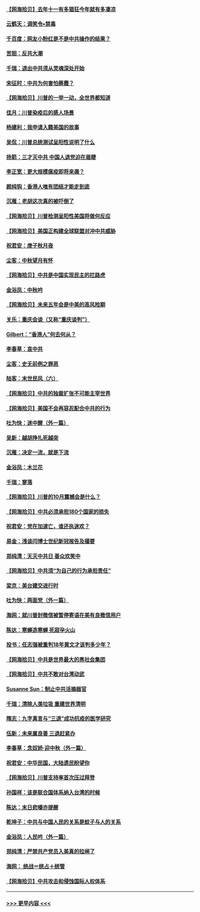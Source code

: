 #### [【网海拾贝】去年十一有多猖狂今年就有多凄凉](../pages/nsc993/n12463649.md?t=10091802) 
#### [云鹤天：调笑令▪禁毒](../pages/nsc993/n12462975.md?t=10091802) 
#### [千百度：网友小粉红是不是中共操作的结果？](../pages/nsc993/n12461025.md?t=10091802) 
#### [苦胆：反共大潮](../pages/nsc993/n12459469.md?t=10091802) 
#### [千瑞：退出中共须从灵魂深处开始](../pages/nsc993/n12459437.md?t=10091802) 
#### [宋征时：中共为何害怕蔡霞？](../pages/nsc993/n12459097.md?t=10091802) 
#### [【网海拾贝】川普的一举一动，全世界都知道](../pages/nsc993/n12458825.md?t=10091802) 
#### [佳月：川普染疫后的感人场景](../pages/nsc993/n12456994.md?t=10091802) 
#### [杨建利：我申请入籍美国的故事](../pages/nsc993/n12455635.md?t=10091802) 
#### [吴侃：川普总统测试呈阳性说明了什么](../pages/nsc993/n12451869.md?t=10091802) 
#### [扬箭：三才灭中共 中国人退党迫在眉睫](../pages/nsc993/n12451842.md?t=10091802) 
#### [李正宽：更大规模瘟疫即将来袭？](../pages/nsc993/n12451455.md?t=10091802) 
#### [颜纯钩：香港人唯有团结才能走到底](../pages/nsc993/n12450870.md?t=10091802) 
#### [沉雁：老胡这次真的被吓倒了](../pages/nsc993/n12449796.md?t=10091802) 
#### [【网海拾贝】川普检测呈阳性美国将做何反应](../pages/nsc993/n12449042.md?t=10091802) 
#### [【网海拾贝】美国正构建全球联盟对冲中共威胁](../pages/nsc993/n12446580.md?t=10091802) 
#### [祝君安：庚子秋月夜](../pages/nsc993/n12445870.md?t=10091802) 
#### [尘客：中秋望月有怀](../pages/nsc993/n12444632.md?t=10091802) 
#### [【网海拾贝】中共是中国实现民主的拦路虎](../pages/nsc993/n12443573.md?t=10091802) 
#### [金浴凤：中秋吟](../pages/nsc993/n12441773.md?t=10091802) 
#### [【网海拾贝】未来五年会是中美的高风险期](../pages/nsc993/n12440760.md?t=10091802) 
#### [关乐：重庆会谈（又称“重庆谈判”）](../pages/nsc993/n12437525.md?t=10091802) 
#### [Gilbert：“香港人”何去何从？](../pages/nsc993/n12435894.md?t=10091802) 
#### [李春草：哀中共](../pages/nsc993/n12435874.md?t=10091802) 
#### [尘客：史无前例之罪恶](../pages/nsc993/n12435762.md?t=10091802) 
#### [陆客：末世民风（六）](../pages/nsc993/n12435354.md?t=10091802) 
#### [【网海拾贝】中共的独裁扩张不可能主宰世界](../pages/nsc993/n12435151.md?t=10091802) 
#### [【网海拾贝】美国不会再容忍配合中共的行为](../pages/nsc993/n12433808.md?t=10091802) 
#### [吐为快：迷中醒（外一篇）](../pages/nsc993/n12433585.md?t=10091802) 
#### [吴新：越胡挣扎死越突](../pages/nsc993/n12433562.md?t=10091802) 
#### [沉雁：决定一流，就是下流](../pages/nsc993/n12432128.md?t=10091802) 
#### [金浴凤：木兰花](../pages/nsc993/n12432124.md?t=10091802) 
#### [千瑞：寥落](../pages/nsc993/n12432071.md?t=10091802) 
#### [【网海拾贝】川普的10月震撼会是什么？](../pages/nsc993/n12431624.md?t=10091802) 
#### [【网海拾贝】中共必须承担180个国家的损失](../pages/nsc993/n12428893.md?t=10091802) 
#### [祝君安：党在加速亡，谁还执迷欢？](../pages/nsc993/n12428652.md?t=10091802) 
#### [易金：浅谈闫博士世纪新冠报告及撮要](../pages/nsc993/n12426822.md?t=10091802) 
#### [郑纯清：天灭中共日 善众欢笑中](../pages/nsc993/n12426784.md?t=10091802) 
#### [【网海拾贝】中共须“为自己的行为承担责任”](../pages/nsc993/n12426067.md?t=10091802) 
#### [梁京：美台建交进行时](../pages/nsc993/n12424066.md?t=10091802) 
#### [吐为快：两面党（外一篇）](../pages/nsc993/n12424043.md?t=10091802) 
#### [海网：就川普封微信被暂停寄语在美有良微信用户](../pages/nsc993/n12424021.md?t=10091802) 
#### [陈达：寒蝉造寒蝉 死寂孕火山](../pages/nsc993/n12423958.md?t=10091802) 
#### [投书：任志强被重判18年黄文才该判多少年？](../pages/nsc993/n12423672.md?t=10091802) 
#### [【网海拾贝】中共是世界最大的黑社会集团](../pages/nsc993/n12423543.md?t=10091802) 
#### [【网海拾贝】中共不敢对台湾动武](../pages/nsc993/n12421418.md?t=10091802) 
#### [Susanne Sun：制止中共活摘器官](../pages/nsc993/n12419654.md?t=10091802) 
#### [千瑞：清除人类垃圾 重建世界清明](../pages/nsc993/n12419414.md?t=10091802) 
#### [隋志：九字真言与“三退”成功抗疫的医学研究](../pages/nsc993/n12419248.md?t=10091802) 
#### [伍新：未来属良善 三退赶紧办](../pages/nsc993/n12418496.md?t=10091802) 
#### [李春草：念奴娇·迎中秋（外一篇）](../pages/nsc993/n12418465.md?t=10091802) 
#### [祝君安：中华民国，大陆遗民盼望你](../pages/nsc993/n12418089.md?t=10091802) 
#### [【网海拾贝】川普支持率首次压过拜登](../pages/nsc993/n12418050.md?t=10091802) 
#### [孙国祥：该是联合国体系纳入台湾的时候](../pages/nsc993/n12417369.md?t=10091802) 
#### [陈达：末日悲嚎亦提醒](../pages/nsc993/n12416736.md?t=10091802) 
#### [乾坤子：中共与中国人民的关系是蚊子与人的关系](../pages/nsc993/n12416632.md?t=10091802) 
#### [金浴凤：人民吟（外一篇）](../pages/nsc993/n12416567.md?t=10091802) 
#### [郑纯清：严禁共产党员入美真的拉闸了](../pages/nsc993/n12416550.md?t=10091802) 
#### [海网： 统战＝统占＋统管](../pages/nsc993/n12416404.md?t=10091802) 
#### [【网海拾贝】中共攻击和侵蚀国际人权体系](../pages/nsc993/n12416250.md?t=10091802) 

----
#### [ >>> 更早内容 <<< ](../indexes/nsc993-earlier.md)
